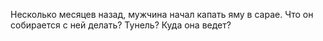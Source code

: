 Несколько месяцев назад, мужчина начал капать яму в сарае. Что он собирается с ней делать? Тунель? Куда она ведет?